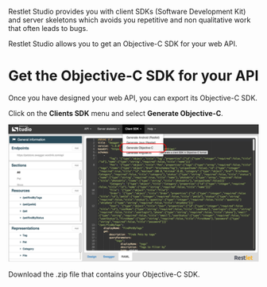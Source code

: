 Restlet Studio provides you with client SDKs (Software Development Kit) and server skeletons which avoids you repetitive and non qualitative work that often leads to bugs.  

Restlet Studio allows you to get an Objective-C SDK for your web API.

# Get the Objective-C SDK for your API

Once you have designed your web API, you can export its Objective-C SDK.

Click on the **Clients SDK** menu and select **Generate Objective-C**.

![Objective-C](images/objective-c.jpg "Objective-C")

Download the .zip file that contains your Objective-C SDK.
